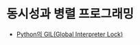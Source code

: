 # 동시성과 병렬 프로그래밍

- [Python의 GIL(Global Interpreter Lock)](https://github.com/kdh92417/TIL/blob/master/cs/concurrency_and_parallel/GIL_of_Python.md)